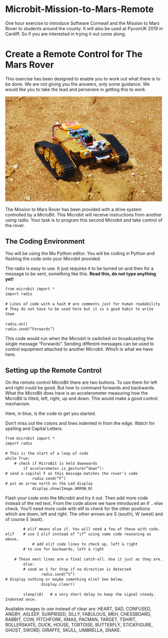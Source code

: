 # Microbit-Mission-to-Mars-Remote
One hour exercise to introduce Software Cornwall and the Mission to Mars Rover to students around the county. It will
also be used at PyconUK 2019 in Cardiff. So if you are interested in trying it out come along.

# Create a Remote Control for The Mars Rover
This exercise has been designed to enable you to work out what there is to be done. We are not giving you the answers, 
only some guidance. We would like you to take the lead and persevere in getting this to work.

<img src="DSC_2487.JPG" width=500 alt="Mission to Mars Rover">

The Mission to Mars Rover has been provided with a drive system controlled by a MicroBit. This Microbit will receive 
instructions from another using radio. Your task is to program this second Microbit and take control of the rover.

## The Coding Environment

You will be using the Mu Python editor. You will be coding in Python and flashing the code onto your Microbit provided.

The radio is easy to use. It just requires it to be turned on and then for a message to be sent, something like this. 
**Read this, do not type anything yet!**

```
from microbit import *
import radio

# Lines of code with a hash # are comments just for human readability
# They do not have to be used here but it is a good habit to write them
	
radio.on()
radio.send(“Forwards”)
```
This code would run when the Microbit is switched on broadcasting the single message “Forwards”. 
Sending different messages can be used to control equipment attached to another Microbit. Which is what we have here.

## Setting up the Remote Control

On the remote control MicroBit there are two buttons. To use them for left and right could be good. But how to 
command forwards and backwards. What the MicroBit does have is an accelerometer measuring how the MicroBit is tilted, 
left, right, up and down. This would make a good control mechanism. 

Here, in blue, is the code to get you started.

Don’t miss out the colons and lines indented in from the edge. 
Watch for spelling and Capital Letters.
```
from microbit import *
import radio

# This is the start of a loop of code
while True:
	# check if MicroBit is held downwards
    	if accelerometer.is_gesture(“down”):
# send a capital F as this message matches the rover’s code 		
        	radio.send(“F”)
# put an arrow north on the Led display	
        	display.show(Image.ARROW_N)
```
Flash your code onto the Microbit and try it out. Then add more code instead of the red text. 
From the code above we have introduced an if .. else check. You’ll need more code with elif to check for 
the other positions which are down, left and right. The other arrows are S (south), W (west) and of course E (east).
```
    	# elif means else if. You will need a few of these with code.
elif 	# use 3 elif instead of “if” using same code reasoning as above.	
        	# add elif code lines to check up, left & right
 		# to use for backwards, left & right

	# These next lines are a final catch-all. Use it just as they are.
    	else:
		# send an S for Stop if no direction is detected
        		radio.send(“S”)	
# display nothing or maybe something else? See below.
        		display.clear()	
	
    	sleep(10)	# a very short delay to keep the signal steady. Indented once.
```
Available images to use instead of clear are:
HEART, SAD, CONFUSED, ANGRY, ASLEEP, SURPRISED, SILLY, FABULOUS, MEH, CHESSBOARD, RABBIT, COW, PITCHFORK, 
XMAS, PACMAN, TARGET, TSHIRT, ROLLERSKATE, DUCK, HOUSE, TORTOISE, BUTTERFLY, STICKFIGURE, GHOST, SWORD, 
GIRAFFE, SKULL, UMBRELLA, SNAKE.

